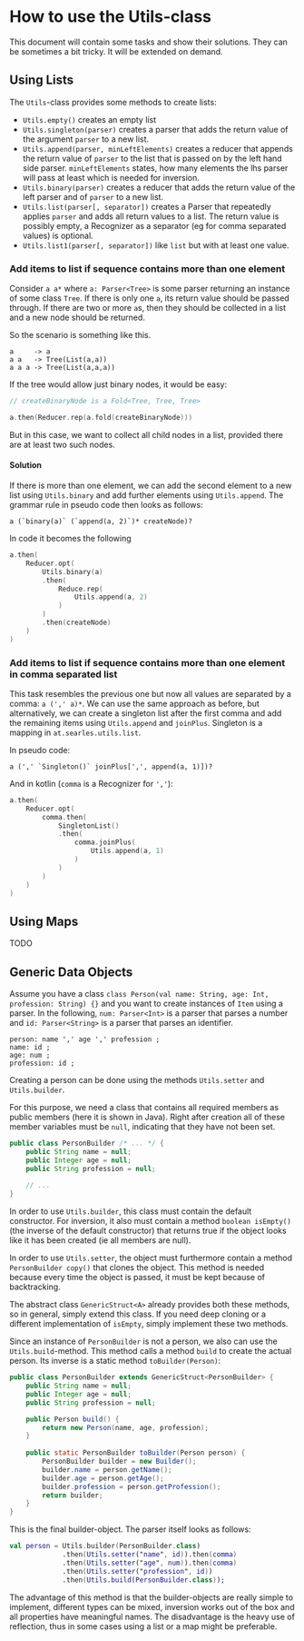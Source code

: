 # How to use the Utils-class

This document will contain some tasks and show their solutions. They
can be sometimes a bit tricky. It will be extended on demand.

## Using Lists

The `Utils`-class provides some methods to create lists:

* `Utils.empty()` creates an empty list
* `Utils.singleton(parser)` creates a parser that adds the 
return value of the argument `parser` to a new list.
* `Utils.append(parser, minLeftElements)` creates a
reducer that appends the return value of `parser` to the 
list that is passed on by the left hand side parser. 
`minLeftElements` states, how many elements the lhs parser
will pass at least which is needed for inversion.
* `Utils.binary(parser)` creates a reducer that adds
the return value of the left parser and of `parser` to a new 
list.
* `Utils.list(parser[, separator])` creates a Parser that
repeatedly applies `parser` and adds all return values to a list.
The return value is possibly empty, a Recognizer as a separator
(eg for comma separated  values) is optional.
* `Utils.list1(parser[, separator])` like `list` but with
at least one value.

### Add items to list if sequence contains more than one element

Consider `a a*` where `a: Parser<Tree>` is some parser returning an 
instance of some class `Tree`.
If there is only one `a`, its return value should be passed
through. If there are two or more `a`s, then they should be
collected in a list and a new node should be returned.

So the scenario is something like this.
~~~
a     -> a
a a   -> Tree(List(a,a))
a a a -> Tree(List(a,a,a))
~~~

If the tree would allow just binary nodes, it would be easy:

~~~ kotlin
// createBinaryNode is a Fold<Tree, Tree, Tree>

a.then(Reducer.rep(a.fold(createBinaryNode)))
~~~

But in this case, we want to collect all child nodes in a list,
provided there are at least two such nodes.

#### Solution

If there is more than one element, we can add the second element
to a new list using `Utils.binary` and add further elements using
`Utils.append`. The grammar rule in pseudo code then looks as 
follows:

~~~
a (`binary(a)` (`append(a, 2)`)* createNode)?
~~~

In code it becomes the following

~~~ kotlin
a.then(
    Reducer.opt(
        Utils.binary(a)
        .then(
            Reduce.rep(
                Utils.append(a, 2)
            )
        )
        .then(createNode)
    )
)
~~~

### Add items to list if sequence contains more than one element in comma separated list

This task resembles the previous one but now all values are separated 
by a comma: `a (',' a)*`. We can use the same approach as before,
but alternatively, we can create a singleton list after the first
comma and add the remaining items using `Utils.append` and `joinPlus`.
Singleton is a mapping in `at.searles.utils.list`.

In pseudo code:

~~~
a (',' `Singleton()` joinPlus[',', append(a, 1)])?
~~~


And in kotlin (`comma` is a Recognizer for `','`):

~~~ kotlin
a.then(
    Reducer.opt(
        comma.then(
            SingletonList()
            .then(
                comma.joinPlus(
                    Utils.append(a, 1)
                )
            )
        )
    )
)
~~~

## Using Maps

TODO

## Generic Data Objects

Assume you have a class 
`class Person(val name: String, age: Int, profession: String) {}`
and you want to create instances of `Item` using a parser.
In the following, `num: Parser<Int>` is a parser that
parses a number and `id: Parser<String>` is a parser that parses
an identifier.

~~~
person: name ',' age ',' profession ;
name: id ;
age: num ;
profession: id ;
~~~  

Creating a person can be done using the methods
`Utils.setter` and `Utils.builder`.

For this purpose, we need a class that contains all required members
as public members (here it is shown in Java).
Right after creation all of these member variables
must be `null`, indicating that they have not been set.

~~~ java
public class PersonBuilder /* ... */ {
    public String name = null;
    public Integer age = null;
    public String profession = null;
    
    // ...
}
~~~

In order to use `Utils.builder`, this class must contain
the default constructor. For inversion, 
it also must contain a method `boolean isEmpty()` (the inverse
of the default constructor) that returns true if the object 
looks like it has been created (ie all members are null).

In order to use `Utils.setter`, the object must furthermore
contain a method `PersonBuilder copy()` that clones
the object. This method is needed because 
every time the object is passed, it must be kept because
of backtracking.

The abstract class `GenericStruct<A>` already provides both these methods,
so in general, simply extend this class. If you need
deep cloning or a different implementation of `isEmpty`, simply
implement these two methods. 
 
Since an instance of `PersonBuilder` is not a person, we
also can use the `Utils.build`-method. This method
calls a method `build` to create the actual person.
Its inverse is a static method `toBuilder(Person)`:

~~~ java
public class PersonBuilder extends GenericStruct<PersonBuilder> {
    public String name = null;
    public Integer age = null;
    public String profession = null;

    public Person build() {
        return new Person(name, age, profession);
    }
    
    public static PersonBuilder toBuilder(Person person) {
        PersonBuilder builder = new Builder();
        builder.name = person.getName();
        builder.age = person.getAge();
        builder.profession = person.getProfession();
        return builder;
    }
}
~~~

This is the final builder-object. The parser itself looks
as follows:

~~~ kotlin
val person = Utils.builder(PersonBuilder.class)
             .then(Utils.setter("name", id)).then(comma)
             .then(Utils.setter("age", num)).then(comma)
             .then(Utils.setter("profession", id))
             .then(Utils.build(PersonBuilder.class));
~~~ 

The advantage of this method is that the builder-objects
are really simple to implement, different types
can be mixed, inversion works out of the box and
all properties have meaningful names. The
disadvantage is the heavy use of reflection, thus
in some cases using a list or a map might be preferable.

